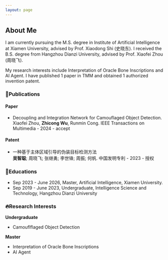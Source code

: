 ```yaml
---
layout: page
---
```


## About Me

I am currently pursuing the M.S. degree in Institute of Artificial Intelligence at Xiamen University, advised by Prof. Xiaodong Shi (史晓东). I received the B.S. degree from Hangzhou Dianzi University, advised by Prof. Xiaofei Zhou (周晓飞).

My research interests include Interpretation of Oracle Bone Inscriptions and AI Agent. I have published 1 paper in TMM and obtained 1 authorized invention patent.

### 📖Publications

#### Paper

- Decoupling and Integration Network for Camouflaged Object Detection.<br>Xiaofei Zhou, **Zhicong Wu**, Runmin Cong. IEEE Transactions on Multimedia - 2024 - accept

#### Patent

- 一种基于主体区域引导的伪装目标检测方法<br>**吴智聪**; 周晓飞; 张继勇; 李世锋; 周振; 何帆. 中国发明专利 - 2023 - 授权

### 🏫Educations

- Sep 2023 - June 2026, Master, Artificial Intelligence, Xiamen University.<br>
- Sep 2019 - June 2023, Undergraduate, Intelligence Science and Technology, Hangzhou Dianzi University<br>

### 🔥Research Interests

**Undergraduate**

- Camouflflaged Object Detection 

**Master**

- Interpretation of Oracle Bone Inscriptions
- AI Agent



